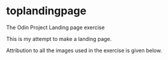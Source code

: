 # toplandingpage
The Odin Project Landing page exercise

This is my attempt to make a landing page.

Attribution to all the images used in the exercise is given below.
